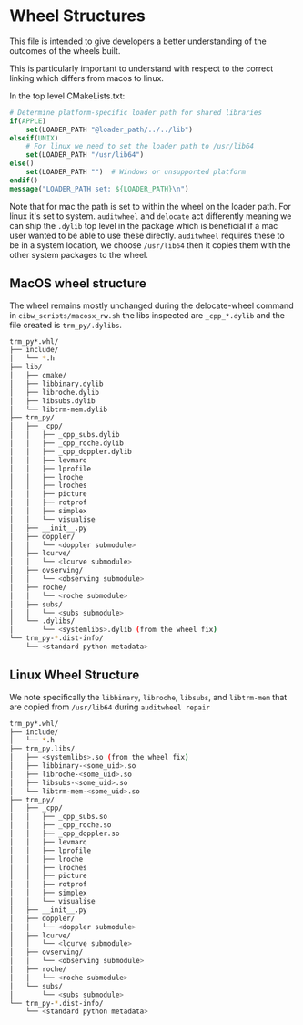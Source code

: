 # Wheel Structures

This file is intended to give developers a better understanding of the outcomes of the wheels built.

This is particularly important to understand with respect to the correct linking which differs from macos to linux.

In the top level CMakeLists.txt:

```CMAKE
# Determine platform-specific loader path for shared libraries
if(APPLE)
    set(LOADER_PATH "@loader_path/../../lib")
elseif(UNIX)
    # For linux we need to set the loader path to /usr/lib64
    set(LOADER_PATH "/usr/lib64")
else()
    set(LOADER_PATH "")  # Windows or unsupported platform
endif()
message("LOADER_PATH set: ${LOADER_PATH}\n")
```

Note that for mac the path is set to within the wheel on the loader path. For linux it's set to system.
`auditwheel` and `delocate` act differently meaning we can ship the `.dylib` top level in the package which is beneficial if a mac user wanted to be able to use these directly.
`auditwheel` requires these to be in a system location, we choose `/usr/lib64` then it copies them with the other system packages to the wheel.

## MacOS wheel structure

The wheel remains mostly unchanged during the delocate-wheel command in `cibw_scripts/macosx_rw.sh` the libs inspected are `_cpp_*.dylib` and the file created is `trm_py/.dylibs`.

``` bash
trm_py*.whl/
├── include/
│   └── *.h
├── lib/
│   ├── cmake/
│   ├── libbinary.dylib
│   ├── libroche.dylib
│   ├── libsubs.dylib
│   └── libtrm-mem.dylib
├── trm_py/
│   ├── _cpp/
│   │   ├── _cpp_subs.dylib
│   │   ├── _cpp_roche.dylib
│   │   ├── _cpp_doppler.dylib
│   │   ├── levmarq
│   │   ├── lprofile
│   │   ├── lroche
│   │   ├── lroches
│   │   ├── picture
│   │   ├── rotprof
│   │   ├── simplex
│   │   └── visualise
│   ├── __init__.py
│   ├── doppler/
│   │   └── <doppler submodule>
│   ├── lcurve/
│   │   └── <lcurve submodule>
│   ├── ovserving/
│   │   └── <observing submodule>
│   ├── roche/
│   │   └── <roche submodule>
│   ├── subs/
│   │   └── <subs submodule>
│   └── .dylibs/
│       └── <systemlibs>.dylib (from the wheel fix)
└── trm_py-*.dist-info/
    └── <standard python metadata>
```

## Linux Wheel Structure

We note specifically the `libbinary`, `libroche`, `libsubs`, and `libtrm-mem` that are copied from `/usr/lib64` during `auditwheel repair`

``` bash
trm_py*.whl/
├── include/
│   └── *.h
├── trm_py.libs/
│   ├── <systemlibs>.so (from the wheel fix)
│   ├── libbinary-<some_uid>.so
│   ├── libroche-<some_uid>.so
│   ├── libsubs-<some_uid>.so
│   └── libtrm-mem-<some_uid>.so
├── trm_py/
│   ├── _cpp/
│   │   ├── _cpp_subs.so
│   │   ├── _cpp_roche.so
│   │   ├── _cpp_doppler.so
│   │   ├── levmarq
│   │   ├── lprofile
│   │   ├── lroche
│   │   ├── lroches
│   │   ├── picture
│   │   ├── rotprof
│   │   ├── simplex
│   │   └── visualise
│   ├── __init__.py
│   ├── doppler/
│   │   └── <doppler submodule>
│   ├── lcurve/
│   │   └── <lcurve submodule>
│   ├── ovserving/
│   │   └── <observing submodule>
│   ├── roche/
│   │   └── <roche submodule>
│   └── subs/
│       └── <subs submodule>
└── trm_py-*.dist-info/
    └── <standard python metadata>
```

